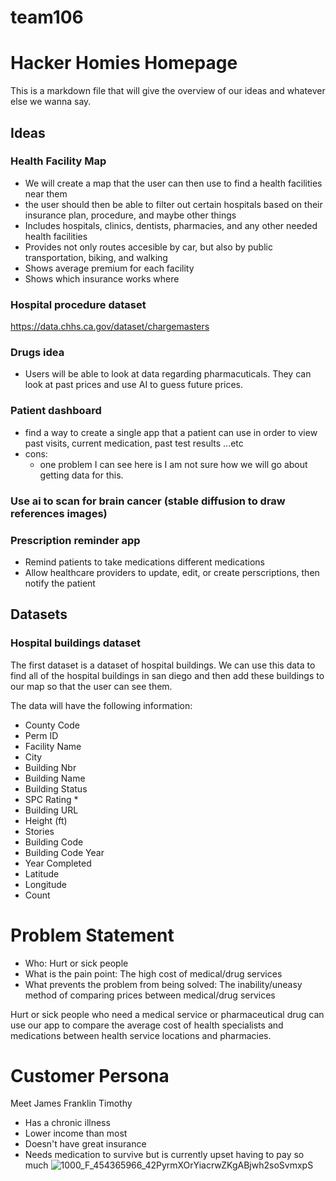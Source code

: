 # team106

# Hacker Homies Homepage

This is a markdown file that will give the overview of our ideas and whatever else we wanna say.


  ## Ideas 
### Health Facility Map
- We will create a map that the user can then use to find a health facilities near them
- the user should then be able to filter out certain hospitals based on their insurance plan, procedure, and maybe other things 
- Includes hospitals, clinics, dentists, pharmacies, and any other needed health facilities
- Provides not only routes accesible by car, but also by public transportation, biking, and walking
- Shows average premium for each facility
- Shows which insurance works where

### Hospital procedure dataset
https://data.chhs.ca.gov/dataset/chargemasters

### Drugs idea
- Users will be able to look at data regarding pharmacuticals. They can look at past prices and use AI to guess future prices. 

### Patient dashboard
- find a way to create a single app that a patient can use in order to view past visits, current medication, past test results ...etc
- cons:
  - one problem I can see here is I am not sure how we will go about getting data for this.

### Use ai to scan for brain cancer (stable diffusion to draw references images)

### Prescription reminder app
- Remind patients to take medications different medications
- Allow healthcare providers to update, edit, or create perscriptions, then notify the patient

## Datasets

### Hospital buildings dataset
The first dataset is a dataset of hospital buildings. We can use this data to find all of the hospital buildings in san diego and then add these buildings to our map so that the user can see them. 

The data will have the following information: 
- County Code
- Perm ID
- Facility Name
- City
- Building Nbr
- Building Name
- Building Status
- SPC Rating *
- Building URL
- Height (ft)
- Stories
- Building Code
- Building Code Year
- Year Completed
- Latitude
- Longitude
- Count

# Problem Statement
- Who: Hurt or sick people
- What is the pain point: The high cost of medical/drug services
- What prevents the problem from being solved: The inability/uneasy method of comparing prices between medical/drug services

Hurt or sick people who need a medical service or pharmaceutical drug can use our app to compare the average cost of health specialists and medications  between health service locations and pharmacies. 

# Customer Persona
Meet James Franklin Timothy
- Has a chronic illness
- Lower income than most
- Doesn't have great insurance
- Needs medication to survive but is currently upset having to pay so much
![1000_F_454365966_42PyrmXOrYiacrwZKgABjwh2soSvmxpS](https://user-images.githubusercontent.com/109570379/194727221-fcfb0d0d-28e0-49bc-92dc-8973ba9a6476.jpg)
